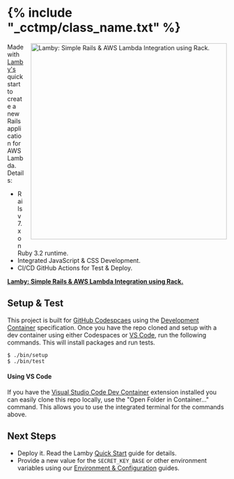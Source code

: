 # {% include "_cctmp/class_name.txt" %}

<a href="https://lamby.cloud"><img src="https://raw.githubusercontent.com/rails-lambda/lamby/master/images/social2.png" alt="Lamby: Simple Rails & AWS Lambda Integration using Rack." align="right" width="450" style="margin-left:1rem;margin-bottom:1rem;" /></a>

Made with [Lamby's](https://lamby.cloud/docs/quick_start) quick start to create a new Rails application for AWS Lambda. Details:

- Rails v7.x on Ruby 3.2 runtime.
- Integrated JavaScript & CSS Development.
- CI/CD GitHub Actions for Test & Deploy.

**[Lamby: Simple Rails & AWS Lambda Integration using Rack.](https://lamby.cloud)**

## Setup & Test

This project is built for [GitHub Codespcaes](https://github.com/features/codespaces) using the [Development Container](https://containers.dev) specification. Once you have the repo cloned and setup with a dev container using either Codespaces or [VS Code](#using-vs-code), run the following commands. This will install packages and run tests.

```shell
$ ./bin/setup
$ ./bin/test
```

#### Using VS Code

If you have the [Visual Studio Code Dev Container](https://marketplace.visualstudio.com/items?itemName=ms-vscode-remote.remote-containers) extension installed you can easily clone this repo locally, use the "Open Folder in Container..." command. This allows you to use the integrated terminal for the commands above.

## Next Steps

- Deploy it. Read the Lamby [Quick Start](https://lamby.cloud/docs/quick_start) guide for details.
- Provide a new value for the `SECRET_KEY_BASE` or other environment variables using our [Environment & Configuration](https://lamby.cloud/docs/environment_and_configuration) guides.
